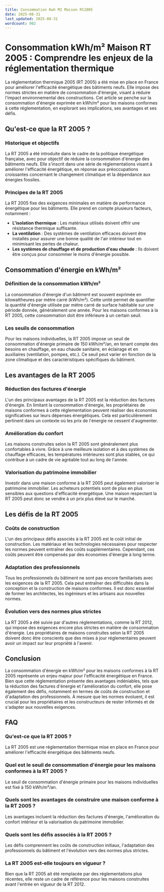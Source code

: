 ```yaml
---
title: Consommation Kwh M2 Maison Rt2005
date: 2025-08-31
last_updated: 2025-08-31
wordcount: 902
---
```


# Consommation kWh/m² Maison RT 2005 : Comprendre les enjeux de la réglementation thermique

La réglementation thermique 2005 (RT 2005) a été mise en place en France pour améliorer l'efficacité énergétique des bâtiments neufs. Elle impose des normes strictes en matière de consommation d'énergie, visant à réduire l'impact environnemental des constructions. Cet article se penche sur la consommation d'énergie exprimée en kWh/m² pour les maisons conformes à cette réglementation, en explorant ses implications, ses avantages et ses défis.

## Qu'est-ce que la RT 2005 ?

### Historique et objectifs

La RT 2005 a été introduite dans le cadre de la politique énergétique française, avec pour objectif de réduire la consommation d'énergie des bâtiments neufs. Elle s'inscrit dans une série de réglementations visant à améliorer l'efficacité énergétique, en réponse aux préoccupations croissantes concernant le changement climatique et la dépendance aux énergies fossiles.

### Principes de la RT 2005

La RT 2005 fixe des exigences minimales en matière de performance énergétique pour les bâtiments. Elle prend en compte plusieurs facteurs, notamment :

- **L'isolation thermique** : Les matériaux utilisés doivent offrir une résistance thermique suffisante.
- **La ventilation** : Des systèmes de ventilation efficaces doivent être installés pour assurer une bonne qualité de l'air intérieur tout en minimisant les pertes de chaleur.
- **Les systèmes de chauffage et de production d'eau chaude** : Ils doivent être conçus pour consommer le moins d'énergie possible.

## Consommation d'énergie en kWh/m²

### Définition de la consommation kWh/m²

La consommation d'énergie d'un bâtiment est souvent exprimée en kilowattheures par mètre carré (kWh/m²). Cette unité permet de quantifier la quantité d'énergie utilisée par mètre carré de surface habitable sur une période donnée, généralement une année. Pour les maisons conformes à la RT 2005, cette consommation doit être inférieure à un certain seuil.

### Les seuils de consommation

Pour les maisons individuelles, la RT 2005 impose un seuil de consommation d'énergie primaire de 150 kWh/m²/an, en tenant compte des besoins en chauffage, en eau chaude sanitaire, en éclairage et en auxiliaires (ventilation, pompes, etc.). Ce seuil peut varier en fonction de la zone climatique et des caractéristiques spécifiques du bâtiment.

## Les avantages de la RT 2005

### Réduction des factures d'énergie

L'un des principaux avantages de la RT 2005 est la réduction des factures d'énergie. En limitant la consommation d'énergie, les propriétaires de maisons conformes à cette réglementation peuvent réaliser des économies significatives sur leurs dépenses énergétiques. Cela est particulièrement pertinent dans un contexte où les prix de l'énergie ne cessent d'augmenter.

### Amélioration du confort

Les maisons construites selon la RT 2005 sont généralement plus confortables à vivre. Grâce à une meilleure isolation et à des systèmes de chauffage efficaces, les températures intérieures sont plus stables, ce qui contribue à un cadre de vie agréable tout au long de l'année.

### Valorisation du patrimoine immobilier

Investir dans une maison conforme à la RT 2005 peut également valoriser le patrimoine immobilier. Les acheteurs potentiels sont de plus en plus sensibles aux questions d'efficacité énergétique. Une maison respectant la RT 2005 peut donc se vendre à un prix plus élevé sur le marché.

## Les défis de la RT 2005

### Coûts de construction

L'un des principaux défis associés à la RT 2005 est le coût initial de construction. Les matériaux et les technologies nécessaires pour respecter les normes peuvent entraîner des coûts supplémentaires. Cependant, ces coûts peuvent être compensés par des économies d'énergie à long terme.

### Adaptation des professionnels

Tous les professionnels du bâtiment ne sont pas encore familiarisés avec les exigences de la RT 2005. Cela peut entraîner des difficultés dans la conception et la construction de maisons conformes. Il est donc essentiel de former les architectes, les ingénieurs et les artisans aux nouvelles normes.

### Évolution vers des normes plus strictes

La RT 2005 a été suivie par d'autres réglementations, comme la RT 2012, qui impose des exigences encore plus strictes en matière de consommation d'énergie. Les propriétaires de maisons construites selon la RT 2005 doivent donc être conscients que des mises à jour réglementaires peuvent avoir un impact sur leur propriété à l'avenir.

## Conclusion

La consommation d'énergie en kWh/m² pour les maisons conformes à la RT 2005 représente un enjeu majeur pour l'efficacité énergétique en France. Bien que cette réglementation présente des avantages indéniables, tels que la réduction des factures d'énergie et l'amélioration du confort, elle pose également des défis, notamment en termes de coûts de construction et d'adaptation des professionnels. À mesure que les normes évoluent, il est crucial pour les propriétaires et les constructeurs de rester informés et de s'adapter aux nouvelles exigences.

## FAQ

### Qu'est-ce que la RT 2005 ?

La RT 2005 est une réglementation thermique mise en place en France pour améliorer l'efficacité énergétique des bâtiments neufs.

### Quel est le seuil de consommation d'énergie pour les maisons conformes à la RT 2005 ?

Le seuil de consommation d'énergie primaire pour les maisons individuelles est fixé à 150 kWh/m²/an.

### Quels sont les avantages de construire une maison conforme à la RT 2005 ?

Les avantages incluent la réduction des factures d'énergie, l'amélioration du confort intérieur et la valorisation du patrimoine immobilier.

### Quels sont les défis associés à la RT 2005 ?

Les défis comprennent les coûts de construction initiaux, l'adaptation des professionnels du bâtiment et l'évolution vers des normes plus strictes.

### La RT 2005 est-elle toujours en vigueur ?

Bien que la RT 2005 ait été remplacée par des réglementations plus récentes, elle reste un cadre de référence pour les maisons construites avant l'entrée en vigueur de la RT 2012.